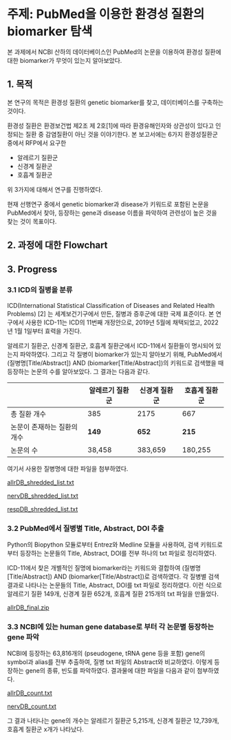 # 주제: PubMed을 이용한 환경성 질환의 biomarker 탐색
본 과제에서 NCBI 산하의 데이터베이스인 PubMed의 논문을 이용하여 환경성 질환에 대한 biomarker가 무엇이 있는지 알아보았다.

## 1. 목적
본 연구의 목적은 환경성 질환의 genetic biomarker를 찾고, 데이터베이스를 구축하는 것이다.

환경성 질환은 환경보건법 제2조 제 2호[1]에 따라 환경유해인자와 상관성이 있다고 인정되는 질환 중 감염질환이 아닌 것을 이야기한다. 본 보고서에는 6가지 환경성질환군 중에서 RFP에서 요구한
- 알레르기 질환군
- 신경계 질환군
- 호흡계 질환군

위 3가지에 대해서 연구를 진행하였다.

현재 선행연구 중에서 genetic biomarker과 disease가 키워드로 포함된 논문을 PubMed에서 찾아, 등장하는 gene과 disease 이름을 파악하여 관련성이 높은 것을 찾는 것이 목표이다.

## 2. 과정에 대한 Flowchart

## 3. Progress

### 3.1 ICD의 질병을 분류
ICD(International Statistical Classification of Diseases and Related Health Problems) [2] 는 세계보건기구에서 만든, 질병과 증후군에 대한 국제 표준이다. 본 연구에서 사용한 ICD-11는 ICD의 11번째 개정안으로, 2019년 5월에 채택되었고, 2022년 1월 1일부터 효력을 가진다. 

알레르기 질환군, 신경계 질환군, 호흡계 질환군에서 ICD-11에서 질환들이 명시되어 있는지 파악하였다. 그리고 각 질병이 biomarker가 있는지 알아보기 위해, PubMed에서 (질병명[Title/Abstract]) AND (biomarker[Title/Abstract])의 키워드로 검색했을 때 등장하는 논문의 수를 알아보았다. 그 결과는 다음과 같다.

|         |알레르기 질환군| 신경계 질환군| 호흡계 질환군|
|---------|-------------|------------|-----------|
|총 질환 개수|385|2175|667|
|논문이 존재하는 질환의 개수|**149**|**652**|**215**|
|논문의 수|38,458|383,659|180,255|

여기서 사용한 질병명에 대한 파일을 첨부하였다.

[allrDB_shredded_list.txt](https://github.com/Deserav/Environmental-Disease/files/6914676/allrDB_shredded_list.txt)

[nervDB_shredded_list.txt](https://github.com/Deserav/Environmental-Disease/files/6914677/nervDB_shredded_list.txt)

[respDB_shredded_list.txt](https://github.com/Deserav/Environmental-Disease/files/6914678/respDB_shredded_list.txt)

### 3.2 PubMed에서 질병별 Title, Abstract, DOI 추출
Python의 Biopython 모듈로부터 Entrez와 Medline 모듈을 사용하여, 검색 키워드로부터 등장하는 논문들의 Title, Abstract, DOI를 전부 하나의 txt 파일로 정리하였다. 

ICD-11에서 찾은 개별적인 질명에 biomarker라는 키워드와 결합하여 (질병명[Title/Abstract]) AND (biomarker[Title/Abstract])로 검색하였다. 각 질병별 검색 결과로 나타나는 논문들의 Title, Abstract, DOI를 txt 파일로 정리하였다. 이런 식으로 알레르기 질환 149개, 신경계 질환 652개, 호흡계 질환 215개의 txt 파일을 만들었다.

[allrDB_final.zip](https://github.com/Deserav/Environmental-Disease/files/6914688/allrDB_final.zip)




### 3.3 NCBI에 있는 human gene database로 부터 각 논문별 등장하는 gene 파악
NCBI에 등장하는 63,816개의 (pseudogene, tRNA gene 등을 포함) gene의 symbol과 alias를 전부 추출하여, 질병 txt 파일의 Abstract와 비교하였다. 이렇게 등장하는 gene의 종류, 빈도를 파악하였다. 결과물에 대한 파일을 다음과 같이 첨부하였다.

[allrDB_count.txt](https://github.com/Deserav/Environmental-Disease/files/6914686/allrDB_count.txt)

[nervDB_count.txt](https://github.com/Deserav/Environmental-Disease/files/6914687/nervDB_count.txt)


그 결과 나타나는 gene의 개수는 알레르기 질환군 5,215개, 신경계 질환군 12,739개, 호흡계 질환군 x개가 나타났다.


